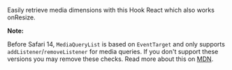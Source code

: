 Easily retrieve media dimensions with this Hook React which also works onResize.

**Note:**

Before Safari 14, `MediaQueryList` is based on `EventTarget` and only supports `addListener`/`removeListener` for media queries. If you don't support these versions you may remove these checks. Read more about this on [MDN](https://developer.mozilla.org/en-US/docs/Web/API/MediaQueryList/addListener).
